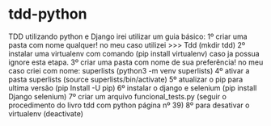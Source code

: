 # tdd-python
TDD utilizando python e Django
irei utilizar um guia básico:
1º criar uma pasta com nome qualquer! no meu caso utilizei >>> Tdd (mkdir tdd)
2º instalar uma virtualenv com comando (pip install virtualenv) caso ja possua ignore esta etapa.
3º criar uma pasta com nome de sua preferência! no meu caso criei com nome: superlists (python3 -m venv superlists)
4º ativar a pasta superlists (source superlists/bin/activate)
5º atualizar o pip para ultima versão (pip Install  -U pip)
6º instalar o django e selenium (pip install Django selenium)
7º criar um arquivo funcional_tests.py (seguir o procedimento do livro tdd com python página nº 39)
8º para desativar o virtualenv (deactivate)
